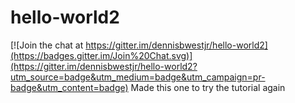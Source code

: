 # hello-world2

[![Join the chat at https://gitter.im/dennisbwestjr/hello-world2](https://badges.gitter.im/Join%20Chat.svg)](https://gitter.im/dennisbwestjr/hello-world2?utm_source=badge&utm_medium=badge&utm_campaign=pr-badge&utm_content=badge)
Made this one to try the tutorial again
